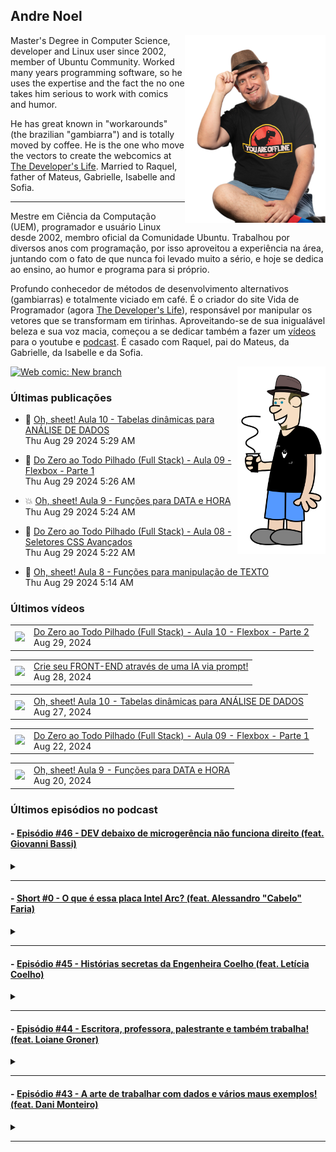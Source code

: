 ## Andre Noel

<!--
**andre-noel/andre-noel** is a ✨ _special_ ✨ repository because its `README.md` (this file) appears on your GitHub profile.

Here are some ideas to get you started:

- 🔭 I’m currently working on ...
- 🌱 I’m currently learning ...
- 👯 I’m looking to collaborate on ...
- 🤔 I’m looking for help with ...
- 💬 Ask me about ...
- 📫 How to reach me: ...
- 😄 Pronouns: ...
- ⚡ Fun fact: ...
-->

<img src="noel-github.png" align="right" height="300px">

Master's Degree in Computer Science, developer and Linux user since 2002, member of Ubuntu Community. Worked many years programming software, so he uses the expertise and the fact the no one takes him serious to work with comics and humor.

He has great known in "workarounds" (the brazilian "gambiarra") and is totally moved by coffee. He is the one who move the vectors to create the webcomics at [The Developer's Life](https://developerslife.tech/). Married to Raquel, father of Mateus, Gabrielle, Isabelle and Sofia.

---

Mestre em Ciência da Computação (UEM), programador e usuário Linux desde 2002, membro oficial da Comunidade Ubuntu. Trabalhou por diversos anos com programação, por isso aproveitou a experiência na área, juntando com o fato de que nunca foi levado muito a sério, e hoje se dedica ao ensino, ao humor e programa para si próprio.

Profundo conhecedor de métodos de desenvolvimento alternativos (gambiarras) e totalmente viciado em café. É o criador do site Vida de Programador (agora [The Developer's Life](https://developerslife.tech/)), responsável por manipular os vetores que se transformam em tirinhas. Aproveitando-se de sua inigualável beleza e sua voz macia, começou a se dedicar também a fazer um [vídeos](https://youtube.com/ProgramadorREAL) para o youtube e [podcast](https://podcast.developerslife.tech/). É casado com Raquel, pai do Mateus, da Gabrielle, da Isabelle e da Sofia.

<img src="eu2023.png" align="right" height="300px">

<a href="https://developerslife.tech/en/2022/05/30/new-branch/"><img src="https://developerslife.tech/en/uploads/2022/05/tirinhaEN-234.png" style="width:500px" alt="Web comic: New branch" /></a>

### Últimas publicações
<!-- BLOG-POST-LIST:START --><ul><li>🤯 <a href="https://developerslife.tech/pt/2024/08/29/oh-sheet-aula-010/">Oh, sheet! Aula 10 - Tabelas dinâmicas para ANÁLISE DE DADOS</a><br/>Thu Aug 29 2024 5:29 AM</li></ul>
<ul><li>🤣 <a href="https://developerslife.tech/pt/2024/08/29/full-stack-aula-009/">Do Zero ao Todo Pilhado &lpar;Full Stack&rpar; - Aula 09 - Flexbox - Parte 1</a><br/>Thu Aug 29 2024 5:26 AM</li></ul>
<ul><li>💥 <a href="https://developerslife.tech/pt/2024/08/29/oh-sheet-aula-009/">Oh, sheet! Aula 9 - Funções para DATA e HORA</a><br/>Thu Aug 29 2024 5:24 AM</li></ul>
<ul><li>💬 <a href="https://developerslife.tech/pt/2024/08/29/full-stack-aula-008/">Do Zero ao Todo Pilhado &lpar;Full Stack&rpar; - Aula 08 - Seletores CSS Avançados</a><br/>Thu Aug 29 2024 5:22 AM</li></ul>
<ul><li>🤣 <a href="https://developerslife.tech/pt/2024/08/29/oh-sheet-aula-008/">Oh, sheet! Aula 8 - Funções para manipulação de TEXTO</a><br/>Thu Aug 29 2024 5:14 AM</li></ul>
<!-- BLOG-POST-LIST:END -->

### Últimos vídeos
<!-- YOUTUBE:START --><table><tr><td><a href="https://www.youtube.com/watch?v=R2-Oz03GVyA"><img width="140px" src="https://i.ytimg.com/vi/R2-Oz03GVyA/mqdefault.jpg"></a></td>
<td><a href="https://www.youtube.com/watch?v=R2-Oz03GVyA">Do Zero ao Todo Pilhado &lpar;Full Stack&rpar; - Aula 10 - Flexbox - Parte 2</a><br/>Aug 29, 2024</td></tr></table>
<table><tr><td><a href="https://www.youtube.com/watch?v=b5S4kj8DFKs"><img width="140px" src="https://i.ytimg.com/vi/b5S4kj8DFKs/mqdefault.jpg"></a></td>
<td><a href="https://www.youtube.com/watch?v=b5S4kj8DFKs">Crie seu FRONT-END através de uma IA via prompt!</a><br/>Aug 28, 2024</td></tr></table>
<table><tr><td><a href="https://www.youtube.com/watch?v=RDqbnTpSeo4"><img width="140px" src="https://i.ytimg.com/vi/RDqbnTpSeo4/mqdefault.jpg"></a></td>
<td><a href="https://www.youtube.com/watch?v=RDqbnTpSeo4">Oh, sheet! Aula 10 - Tabelas dinâmicas para ANÁLISE DE DADOS</a><br/>Aug 27, 2024</td></tr></table>
<table><tr><td><a href="https://www.youtube.com/watch?v=vFTLa_AOEP8"><img width="140px" src="https://i.ytimg.com/vi/vFTLa_AOEP8/mqdefault.jpg"></a></td>
<td><a href="https://www.youtube.com/watch?v=vFTLa_AOEP8">Do Zero ao Todo Pilhado &lpar;Full Stack&rpar; - Aula 09 - Flexbox - Parte 1</a><br/>Aug 22, 2024</td></tr></table>
<table><tr><td><a href="https://www.youtube.com/watch?v=vTKHc4mfgjY"><img width="140px" src="https://i.ytimg.com/vi/vTKHc4mfgjY/mqdefault.jpg"></a></td>
<td><a href="https://www.youtube.com/watch?v=vTKHc4mfgjY">Oh, sheet! Aula 9 - Funções para DATA e HORA</a><br/>Aug 20, 2024</td></tr></table>
<!-- YOUTUBE:END -->

### Últimos episódios no podcast
<!-- PODCAST:START -->
 #### - [Episódio #46 - DEV debaixo de microgerência não funciona direito (feat. Giovanni Bassi)](https://podcasters.spotify.com/pod/show/vidadeprogramador/episodes/Episdio-46---DEV-debaixo-de-microgerncia-no-funciona-direito-feat--Giovanni-Bassi-e29rkmp) 
 <details><summary></summary> <p>Uma conversa supimpa, gravada diretamente no TDC Business, junto com o podcast &quot;Tem Tempo Pra Pergunta?&quot;. Conversei com o Giovanni Bassi, que tem uma história muito legal de empreendedorismo e gestão, é um dos fundadores da Lambda3, que foi adquirida pelo grupo TIVIT.</p>
<p><br></p>
<p>Conversamos sobre desenvolvimento, trabalho remoto ou presencial, gestão de equipes, gambiarras e mais...</p>
<p><br></p>
<p>Foi a primeira vez onde foi gravado presencialmente, com vídeo, provavelmente vai ser a única, portanto vocês podem acompanhar o podcast pelo link podcast.developerslife.tech ou em qualquer agregador de podcasts. Tem muito episódio bom por lá, dê uma olhada que você vai gostar!</p>
<p><br></p>
<p>https://podcast.developerslife.tech/</p>
<p>
Siga-me nas redes:
Twitter: https://twitter.com/ProgramadorREAL
Instagram: https://instagram.com/programadorreal<br></p>
 </details> 
 <hr /> 

 #### - [Short #0 - O que é essa placa Intel Arc? (feat. Alessandro "Cabelo" Faria)](https://podcasters.spotify.com/pod/show/vidadeprogramador/episodes/Short-0---O-que--essa-placa-Intel-Arc--feat--Alessandro-Cabelo-Faria-e1ujcui) 
 <details><summary></summary> <p>Você já ouviu falar na nova placa Intel Arc? É uma placa com GPU top, para concorrer com as famosas RTX, focada em processamento de Inteligência Artificial.</p>
<p>Como eu não sou expert nessa área, quem está comigo no episódio é o grande Cabelo, que é expert em inovação e que criou a primeira imagem Linux com driver nativo para essa nova placa.</p>
<p>Links citados no vídeo:</p>
<ul>
 <li><a href="https://sempreupdate.com.br/brasileiro-disponibiliza-primeira-imagem-linux-no-mundo-com-kernel-6-2-nativo-e-driver-opensource-da-intel-arc-estavel/">Brasileiro disponibiliza primeira imagem Linux no mundo com kernel 6.2 nativo e driver opensource da Intel ARC estável</a></li>
 <li><a href="https://adrenaline.com.br/noticias/v/70485/intel-anuncia-arc-marca-que-ira-concorrer-com-nvidia-geforce-e-amd-radeon-no-mercado">Intel anuncia Arc, marca que irá concorrer com NVIDIA GeForce e AMD Radeon no mercado</a></li>
  <li><a href="https://adrenaline.com.br/noticias/v/76734/gpu-intel-arc-a380-suporta-displayport-20-por-padrao-mas-nao-ha-monitor-compativel-ainda">GPU Intel Arc A380 suporta DisplayPort 2.0 por padrão, mas não há monitor compatível ainda</a></li>
</ul>
<p><br></p>
 </details> 
 <hr /> 

 #### - [Episódio #45 - Histórias secretas da Engenheira Coelho (feat. Letícia Coelho)](https://podcasters.spotify.com/pod/show/vidadeprogramador/episodes/Episdio-45---Histrias-secretas-da-Engenheira-Coelho-feat--Letcia-Coelho-e1lm63h) 
 <details><summary></summary> <p>Uma conversa com a Letícia Coelho (conhecida como Engenheira Coelho), sobre o que ela faz, como começou, como queimou plaquinhas e etc.</p>
<p>Links da letícia:</p>
<p>Twitter: https://twitter.com/EngineerRabbit</p>
<p>Instagram: https://instagram.com/engenheira.coelho</p>
<p>Linktree: https://linktr.ee/engenheira.coelho</p>
 </details> 
 <hr /> 

 #### - [Episódio #44 - Escritora, professora, palestrante e também trabalha! (feat. Loiane Groner)](https://podcasters.spotify.com/pod/show/vidadeprogramador/episodes/Episdio-44---Escritora--professora--palestrante-e-tambm-trabalha--feat--Loiane-Groner-e1l3fvf) 
 <details><summary></summary> <p>Um papo gostoso com a Loiane Groner sobre Angular, Java, aulas, gambiarras, mundo financeiro e etc.!</p>
<p>Dá o play e aproveite!</p>
<p>Links:</p>
<p>Canal da Loiane: https://www.youtube.com/loianegroner</p>
 </details> 
 <hr /> 

 #### - [Episódio #43 - A arte de trabalhar com dados e vários maus exemplos! (feat. Dani Monteiro)](https://podcasters.spotify.com/pod/show/vidadeprogramador/episodes/Episdio-43---A-arte-de-trabalhar-com-dados-e-vrios-maus-exemplos--feat--Dani-Monteiro-e1kpu2i) 
 <details><summary></summary> <p>Uma conversa gostosa com a Dani Monteiro, que manda muito bem na engenharia de dados, onde conversamos sobre dados, mas principalmente sobre vários maus exemplos para relaxar e compartilhar com o mundo essa dor :D</p>
<p>Perfil da Dani: https://www.linkedin.com/in/danimonteirodba/</p>
 </details> 
 <hr /> 
<!-- PODCAST:END -->